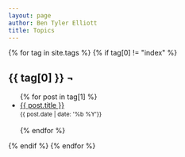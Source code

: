 ```yaml
---
layout: page
author: Ben Tyler Elliott
title: Topics
---
```


{% for tag in site.tags %} {% if tag[0] != "index" %}
<h2 id="{{ tag[0] }}">{{ tag[0] }} ¬</h2>
<div class="topic-list">
<ul>
{% for post in tag[1] %}
<li>
    <a href="{{ post.url }}">{{ post.title }}</a>
    <br> <small>{{ post.date | date: '%b %Y'}}</small><br><br>
</li>
{% endfor %}
</ul>
</div>
{% endif %} {% endfor %}